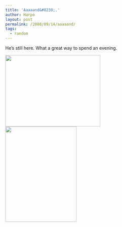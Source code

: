 ```yaml
---
title: 'Aaaaand&#8230;.'
author: Harpo
layout: post
permalink: /2008/09/14/aaaaand/
tags:
  - random
---
```

He&#8217;s still here. What a great way to spend an evening.

[<img src="http://harpojaeger.github.io/assets/media/wp-content/uploads/2008/09/l-640-480-1bd57d68-7c52-4614-9a33-dfe1d20b8cb8.jpeg" alt="" width="300" height="225" class="alignnone size-full wp-image-364" />][1][<img src="http://harpojaeger.github.io/assets/media/wp-content/uploads/2008/09/p-640-480-983f960c-49c5-4fa5-b6ce-d3da223abb4c.jpeg" alt="" width="225" height="300" class="alignnone size-full wp-image-364" />][2]

 [1]: http://harpojaeger.github.io/assets/media/wp-content/uploads/2008/09/l-640-480-1bd57d68-7c52-4614-9a33-dfe1d20b8cb8.jpeg
 [2]: http://harpojaeger.github.io/assets/media/wp-content/uploads/2008/09/p-640-480-983f960c-49c5-4fa5-b6ce-d3da223abb4c.jpeg